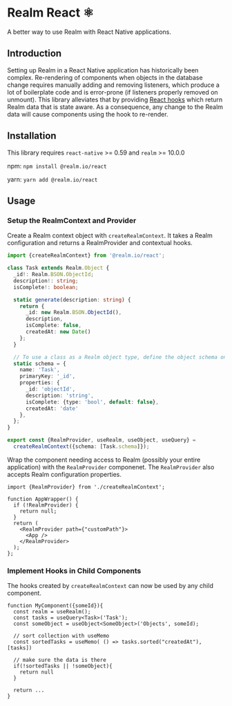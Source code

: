 # Realm React ⚛️ 

A better way to use Realm with React Native applications.

## Introduction
Setting up Realm in a React Native application has historically been complex. Re-rendering of components when objects in the database change requires manually adding and removing listeners, which produce a lot of boilerplate code and is error-prone (if listeners properly removed on unmount). This library alleviates that by providing [React hooks](https://reactjs.org/docs/hooks-intro.html) which return Realm data that is state aware. As a consequence, any change to the Realm data will cause components using the hook to re-render.

## Installation

This library requires `react-native` >= 0.59 and `realm` >= 10.0.0

npm:
```npm install @realm.io/react```

yarn:
```yarn add @realm.io/react```


## Usage
### Setup the RealmContext and Provider

Create a Realm context object with `createRealmContext`.  It takes a Realm configuration and returns a RealmProvider and contextual hooks.

```typescript
import {createRealmContext} from '@realm.io/react';

class Task extends Realm.Object {
  _id!: Realm.BSON.ObjectId;
  description!: string;
  isComplete!: boolean;

  static generate(description: string) {
    return {
      _id: new Realm.BSON.ObjectId(),
      description,
      isComplete: false,
      createdAt: new Date()
    };
  }

  // To use a class as a Realm object type, define the object schema on the static property "schema".
  static schema = {
    name: 'Task',
    primaryKey: '_id',
    properties: {
      _id: 'objectId',
      description: 'string',
      isComplete: {type: 'bool', default: false},
      createdAt: 'date'
    },
  };
}

export const {RealmProvider, useRealm, useObject, useQuery} =
  createRealmContext({schema: [Task.schema]});
```

Wrap the component needing access to Realm (possibly your entire application) with the `RealmProvider` componenet.
The `RealmProvider` also accepts Realm configuration properties.

```tsx
import {RealmProvider} from './createRealmContext';

function AppWrapper() {
  if (!RealmProvider) {
    return null;
  }
  return (
    <RealmProvider path={"customPath"}>
      <App />
    </RealmProvider>
  );
};
```
### Implement Hooks in Child Components

The hooks created by `createRealmContext` can now be used by any child component.

```tsx
function MyComponent({someId}){
  const realm = useRealm();
  const tasks = useQuery<Task>('Task');
  const someObject = useObject<SomeObject>('Objects', someId);

  // sort collection with useMemo
  const sortedTasks = useMemo( () => tasks.sorted("createdAt"), [tasks])

  // make sure the data is there
  if(!sortedTasks || !someObject){
    return null
  }

  return ...
}
```


